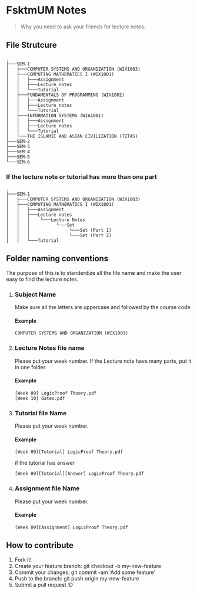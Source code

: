 FsktmUM Notes
============================

> Why you need to ask your friends for lecture notes.

## File Strutcure
    .
    ├───SEM-1
    │   ├───COMPUTER SYSTEMS AND ORGANIZATION (WIX1003)
    │   ├───COMPUTING MATHEMATICS I (WIX1001)
    │   │   ├───Assignment
    │   │   ├───Lecture notes
    │   │   └───Tutorial
    │   ├───FUNDAMENTALS OF PROGRAMMING (WIX1002)
    │   │   ├───Assignment
    │   │   ├───Lecture notes
    │   │   └───Tutorial
    │   ├───INFORMATION SYSTEMS (WIA1001)
    │   │   ├───Assignment
    │   │   ├───Lecture notes
    │   │   └───Tutorial
    │   └───THE ISLAMIC AND ASIAN CIVILIZATION (TITAS)
    ├───SEM-2
    ├───SEM-3
    ├───SEM-4
    ├───SEM-5
    └───SEM-6

### If the lecture note or tutorial has more than one part
    .
    ├───SEM-1
    │   ├───COMPUTER SYSTEMS AND ORGANIZATION (WIX1003)
    │   ├───COMPUTING MATHEMATICS I (WIX1001)
    │   │   ├───Assignment
    │   │   ├───Lecture notes
    │   │   │    └───Lecture Notes
    │   │   │          └───Set
    │   │   │               └───Set (Part 1)
    │   │   │               └───Set (Part 2)
    │   │   └───Tutorial

## Folder naming conventions
The purpose of this is to standerdize all the file name and make the user easy to find the lecture notes.

1. ### Subject Name
    Make sure all the letters are uppercase and followed by the course code
    #### Example
    ```
    COMPUTER SYSTEMS AND ORGANIZATION (WIX1003)
    ```

1. ### Lecture Notes file name
    Please put your week number. If the Lecture note have many parts, put it in one folder
    #### Example
    ```
    [Week 09] LogicProof Theory.pdf
    [Week 10] Gates.pdf
    ```

1. ### Tutorial file Name
    Please put your week number. 
    #### Example
    ```
    [Week 09][Tutorial] LogicProof Theory.pdf
    ```
    if the tutorial has answer
    ```
    [Week 09][Tutorial][Answer] LogicProof Theory.pdf
    ```

1. ### Assignment file Name
    Please put your week number. 
    #### Example
    ```
    [Week 09][Assignment] LogicProof Theory.pdf
    ```

## How to contribute
1. Fork it!
1. Create your feature branch: git checkout -b my-new-feature
1. Commit your changes: git commit -am 'Add some feature'
1. Push to the branch: git push origin my-new-feature
1. Submit a pull request :D
